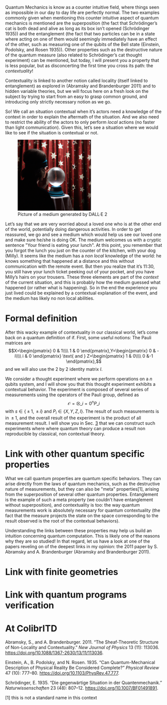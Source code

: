 Quantum Mechanics is know as a counter intuitive field, where things
seen as impossible in our day to day life are perfectly normal. The two
examples commonly given when mentioning this counter intuitive aspect of
quantum mechanics is mentioned are the superposition (the fact that
Schrödinger’s cat is both dead and alive as long as its box isn’t opened
(Schrödinger 1935)) and the entanglement (the fact that two particles
can be in a state where acting on one of them would seemingly
immediately have an effect of the other, such as measuring one of the
qubits of the Bell state (Einstein, Podolsky, and Rosen 1935)). Other
properties such as the destructive nature of the quantum measure (also
related to Schrödinger’s cat thought experiment) can be mentioned, but
today, I will present you a property that is less popular, but as
disconcerting the first time you cross its path: the *contextuality*!

Contextuality is linked to another notion called locality (itself linked
to entanglement) as explored in (Abramsky and Brandenburger 2011) and to
hidden variable theories, but we will focus here on a fresh look on the
subject by trying to start from an easy to grasp common ground, and
introducing only strictly necessary notion as we go.

So! We call an situation contextual when it’s actors need a knowledge of
the context in order to explain the aftermath of the situation. And we
also need to restrict the ability of the actors to only perform *local*
actions (no faster than light communication). Given this, let’s see a
situation where we would like to see if the situation is contextual or
not.

<figure>
<img src="resources/medium.png" style="height:6cm"
alt="Picture of a medium generated by DALL·E 2" />
<figcaption aria-hidden="true">Picture of a medium generated by DALL·E
2</figcaption>
</figure>

Let’s say that we are very worried about a loved one who is at the other
end of the world, potentially doing dangerous activities. In order to
get reassured, we go and see a medium which would help us see our loved
one and make sure he/she is doing OK. The medium welcomes us with a
cryptic sentence "Your friend is eating your lunch". At this point, you
remember that you forgot the lunch you just on the counter of the
kitchen, with your dog (Milly). It seems like the medium has a *non
local* knowledge of the world: he knows something that happened at a
distance and this without communication with the remote event. But then
you realize that it’s 11:30, you still have your lunch ticket peeking
out of your pocket, and you have Milly’s hairs on your trousers. These
three elements are part of the *context* of the current situation, and
this is probably how the medium guessed what happened (or rather what is
happening). So in the end the experience you just lived could be
explained by a contextual explanation of the event, and the medium has
likely no non local abilities.

# Formal definition

After this wacky example of contextuality in our classical world, let’s
come back on a quantum definition of if. First, some useful notions: The
Pauli matrices are
$$X=\begin{pmatrix}
  0 & 1\\\\
  1 & 0
\end{pmatrix},Y=\begin{pmatrix}
  0 &  -i\\\\
  i & 0
\end{pmatrix} \text{ and } Z=\begin{pmatrix}
  1 & 0\\\\
  0 &-1
\end{pmatrix},$$
and we will also use the 2 by 2 identity matrix *I*.

We consider a thought experiment where we perform operations on a *n*
qubits system, and I will show you that this thought experiment exhibits
a contextual behavior. The experiment is composed of several series of
measurements using the operators of the Pauli group, defined as
$$\mathcal{O} = \bigotimes\_{i=0}^n P\_i$$
with *s* ∈ { ± 1,  ± *i*} and *P*<sub>*i*</sub> ∈ {*X*, *Y*, *Z*, *I*}.
The result of such measurements is in  ± 1, and the overall result of
the experiment is the product of all measurement result. I will show you
in Sec.
<a href="#sec:link_with_finite_geometries" data-reference-type="ref"
data-reference="sec:link_with_finite_geometries">3</a> that we can
construct such experiments where where quantum theory can produce a
result non reproducible by classical, non contextual theory.

# Link with other quantum specific properties

What we call quantum properties are quantum specific behaviors. They can
arise directly from the laws of quantum mechanics, such as the
destructive nature of measurements, but they can also be "meta"
properties[1], arising from the superposition of several other quantum
properties. Entanglement is the example of such a meta property (we
couldn’t have entanglement without superposition), and contextuality is
too: the way quantum measurements work is absolutely necessary for
quantum contextuality (the fact that the measure projects the state on
the space corresponding to the result observed is the root of the
contextual behaviors).

Understanding the links between these properties may help us build an
intuition concerning quantum computation. This is likely one of the
reasons why they are so studied! In that regard, let us have a look at
one of the papers reveling on of the deepest links in my opinion: the
2011 paper by S. Abramsky and A. Brandenburger (Abramsky and
Brandenburger 2011).

# Link with finite geometries

# Link with quantum programs verification

# At ColibrITD

Abramsky, S., and A. Brandenburger. 2011. “The Sheaf-Theoretic Structure
of Non-Locality and Contextuality.” *New Journal of Physics* 13 (11):
113036. <https://doi.org/10.1088/1367-2630/13/11/113036>.

Einstein, A., B. Podolsky, and N. Rosen. 1935. “Can Quantum-Mechanical
Description of Physical Reality Be Considered Complete?” *Physical
Review* 47 (10): 777–80. <https://doi.org/10.1103/PhysRev.47.777>.

Schrödinger, E. 1935. “Die gegenwärtige Situation in der
Quantenmechanik.” *Naturwissenschaften* 23 (48): 807–12.
<https://doi.org/10.1007/BF01491891>.

[1] this is not a standard name in this context
